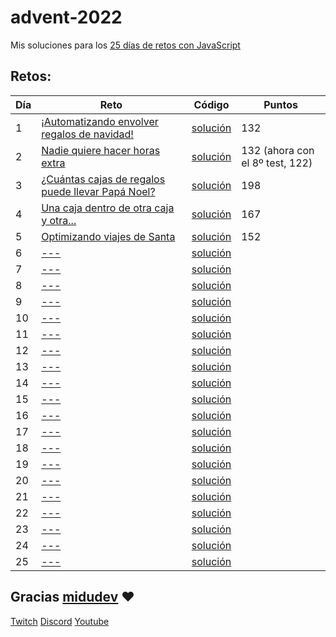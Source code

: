 # advent-2022

Mis soluciones para los [25 días de retos con JavaScript](https://adventjs.dev/)

## Retos:

| Día | Reto                                                                                                | Código                         | Puntos |
| --- | --------------------------------------------------------------------------------------------------- | ------------------------------ | ------ |
| 1   | [¡Automatizando envolver regalos de navidad!](https://adventjs.dev/es/challenges/2022/1)            | [solución](./day_1/day_1.js)   | 132    |
| 2   | [Nadie quiere hacer horas extra](https://adventjs.dev/challenges/02)                                | [solución](./day_2/day_2.js)   | 132 (ahora con el 8º test, 122) |
| 3   | [¿Cuántas cajas de regalos puede llevar Papá Noel?](https://adventjs.dev/challenges/03)             | [solución](./day_3/day_3.js)   |198 |
| 4   | [Una caja dentro de otra caja y otra...](https://adventjs.dev/challenges/04)                        | [solución](./day_4/day_4.js)   |167 |
| 5   | [Optimizando viajes de Santa](https://adventjs.dev/challenges/05)                                   | [solución](./day_5/day_5.js)   | 152 |
| 6   | [---](https://adventjs.dev/challenges/06)                                                           | [solución](./day_6/day_6.js)   |  |
| 7   | [---](https://adventjs.dev/challenges/07)                                                           | [solución](./day_7/day_7.js)   |  |
| 8   | [---](https://adventjs.dev/challenges/08)                                                           | [solución](./day_8/day_8.js)   |  |
| 9   | [---](https://adventjs.dev/challenges/09)                                                           | [solución](./day_9/day_9.js)   |  |
| 10  | [---](https://adventjs.dev/challenges/10)                                                           | [solución](./day_10/day_10.js) |  |
| 11  | [---](https://adventjs.dev/challenges/11)                                                           | [solución](./day_11/day_11.js) |  |
| 12  | [---](https://adventjs.dev/challenges/12)                                                           | [solución](./day_12/day_12.js) |  |
| 13  | [---](https://adventjs.dev/challenges/13)                                                           | [solución](./day_13/day_13.js) |  |
| 14  | [---](https://adventjs.dev/challenges/14)                                                           | [solución](./day_14/day_14.js) |  |
| 15  | [---](https://adventjs.dev/challenges/15)                                                           | [solución](./day_15/day_15.js) |  |
| 16  | [---](https://adventjs.dev/challenges/16)                                                           | [solución](./day_16/day_16.js) |  |
| 17  | [---](https://adventjs.dev/challenges/17)                                                           | [solución](./day_17/day_17.js) |  |
| 18  | [---](https://adventjs.dev/challenges/18)                                                           | [solución](./day_18/day_18.js) |  |
| 19  | [---](https://adventjs.dev/challenges/19)                                                           | [solución](./day_19/day_19.js) |  |
| 20  | [---](https://adventjs.dev/challenges/20)                                                           | [solución](./day_20/day_20.js) |  |
| 21  | [---](https://adventjs.dev/challenges/21)                                                           | [solución](./day_21/day_21.js) |  |
| 22  | [---](https://adventjs.dev/challenges/22)                                                           | [solución](./day_22/day_22.js) |  |
| 23  | [---](https://adventjs.dev/challenges/23)                                                           | [solución](./day_23/day_23.js) |  |
| 24  | [---](https://adventjs.dev/challenges/24)                                                           | [solución](./day_24/day_24.js) |  |
| 25  | [---](https://adventjs.dev/challenges/25)                                                           | [solución](./day_25/day_25.js) |  |


## Gracias [midudev](https://twitter.com/midudev) :heart:

[Twitch](https://twitch.tv/midudev) [Discord](https://discord.gg/midudev) [Youtube](https://youtube.com/midudev)
